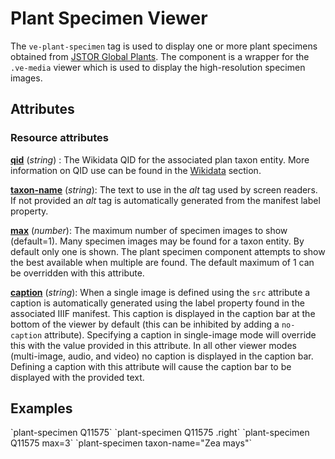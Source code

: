 <style> 
    .markdown-section h3 ~ p > strong > a { color: crimson; font-size: 110%; text-decoration: none; }
    .markdown-section table { 
        margin-left:3rem; 
        width: calc(100% - 6rem); 
        border:1px solid #555;
    }
    .markdown-section td, .markdown-section th {
        border:1px solid #555;
        padding: 8px;
        line-height: 1.2;
    }
    .markdown-section th {
        background-color:#E2F0F7;
        font-weight:bold !important;
        text-align:center !important;
    }
</style>

<ve-plant-specimen qid="Q11575" class="right"></ve-plant-specimen>

# Plant Specimen Viewer

The `ve-plant-specimen` tag is used to display one or more plant specimens obtained from [JSTOR Global Plants](https://plants.jstor.org/).  The component is a wrapper for the `.ve-media` viewer which is used to display the high-resolution specimen images.

## Attributes

### Resource attributes

**[qid](#examples)** (_string_) :  The Wikidata QID for the associated plan taxon entity.  More information on QID use can be found in the [Wikidata](#wikidata) section.

**[taxon-name](#examples)** (_string_):  The text to use in the _alt_ tag used by screen readers.  If not provided an _alt_ tag is automatically generated from the manifest label property.

**[max](#examples)** (_number_):  The maximum number of specimen images to show (default=1).  Many specimen images may be found for a taxon entity.  By default only one is shown.  The plant specimen component attempts to show the best available when multiple are found.  The default maximum of 1 can be overridden with this attribute.

**[caption](#examples)** (_string_):  When a single image is defined using the `src` attribute a caption is automatically generated using the label property found in the associated IIIF manifest.  This caption is displayed in the caption bar at the bottom of the viewer by default (this can be inhibited by adding a `no-caption` attribute).  Specifying a caption in single-image mode will override this with the value provided in this attribute.  In all other viewer modes (multi-image, audio, and video) no caption is displayed in the caption bar.  Defining a caption with this attribute will cause the caption bar to be displayed with the provided text.

## Examples

<ve-snippet collapsible label="Plant specimen for QID Q11575">
    `plant-specimen Q11575`
</ve-snippet>

<ve-snippet collapsible label="Plant specimen with right positioning">
    `plant-specimen Q11575 .right`
</ve-snippet>

<ve-snippet collapsible label="Showing multiple specimen images">
    `plant-specimen Q11575 max=3`
</ve-snippet>

<ve-snippet collapsible label="Plant specimen for Taxon Name 'Zea mays'">
    `plant-specimen taxon-name="Zea mays"`
</ve-snippet>